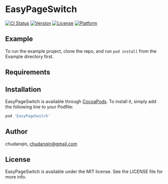 # EasyPageSwitch

[![CI Status](https://img.shields.io/travis/chudanqin/EasyPageSwitch.svg?style=flat)](https://travis-ci.org/chudanqin/EasyPageSwitch)
[![Version](https://img.shields.io/cocoapods/v/EasyPageSwitch.svg?style=flat)](https://cocoapods.org/pods/EasyPageSwitch)
[![License](https://img.shields.io/cocoapods/l/EasyPageSwitch.svg?style=flat)](https://cocoapods.org/pods/EasyPageSwitch)
[![Platform](https://img.shields.io/cocoapods/p/EasyPageSwitch.svg?style=flat)](https://cocoapods.org/pods/EasyPageSwitch)

## Example

To run the example project, clone the repo, and run `pod install` from the Example directory first.

## Requirements

## Installation

EasyPageSwitch is available through [CocoaPods](https://cocoapods.org). To install
it, simply add the following line to your Podfile:

```ruby
pod 'EasyPageSwitch'
```

## Author

chudanqin, chudanqin@gmail.com

## License

EasyPageSwitch is available under the MIT license. See the LICENSE file for more info.
